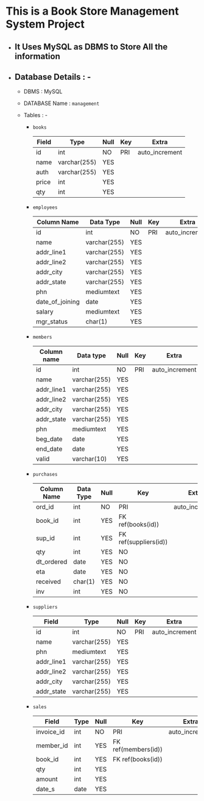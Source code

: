 # This is a Book Store Management System Project

* ## It Uses MySQL as DBMS to Store All the information

* ## Database Details : -

    * DBMS : MySQL

    * DATABASE Name : `management`

    * Tables : -

        * `books`

            | Field | Type         | Null | Key | Extra          |
            |-------|--------------|------|-----|----------------|
            | id    | int          | NO   | PRI | auto_increment |
            | name  | varchar(255) | YES  |     |                |
            | auth  | varchar(255) | YES  |     |                |
            | price | int          | YES  |     |                |
            | qty   | int          | YES  |     |                |

        * `employees`

            | Column Name     | Data Type   | Null        | Key  | Extra          |
            | --------------- | ------------| ----------  | ---- | -------------- |
            | id              | int         | NO          | PRI  | auto_increment |
            | name            | varchar(255)| YES         |      |                |
            | addr_line1      | varchar(255)| YES         |      |                |
            | addr_line2      | varchar(255)| YES         |      |                |
            | addr_city       | varchar(255)| YES         |      |                |
            | addr_state      | varchar(255)| YES         |      |                |
            | phn             | mediumtext  | YES         |      |                |
            | date_of_joining | date        | YES         |      |                |
            | salary          | mediumtext  | YES         |      |                |
            | mgr_status      | char(1)     | YES         |      |                |

        * `members`

            | Column name | Data type    | Null     | Key       | Extra          |
            |-------------|--------------|----------|-----------|----------------|
            | id          | int          | NO       | PRI       | auto_increment |
            | name        | varchar(255) | YES      |           |                |
            | addr_line1  | varchar(255) | YES      |           |                |
            | addr_line2  | varchar(255) | YES      |           |                |
            | addr_city   | varchar(255) | YES      |           |                |
            | addr_state  | varchar(255) | YES      |           |                |
            | phn         | mediumtext   | YES      |           |                |
            | beg_date    | date         | YES      |           |                |
            | end_date    | date         | YES      |           |                |
            | valid       | varchar(10)  | YES      |           |                |

        * `purchases`

            | Column Name | Data Type | Null       |  Key                  | Extra          |
            | ----------- | --------- | ---------- | --------------------- | -------------- |
            | ord_id      | int       | NO         | PRI                   | auto_increment |
            | book_id     | int       | YES        | FK ref(books(id))     |                |
            | sup_id      | int       | YES        | FK ref(suppliers(id)) |                |
            | qty         | int       | YES        | NO                    |                |
            | dt_ordered  | date      | YES        | NO                    |                |
            | eta         | date      | YES        | NO                    |                |
            | received    | char(1)   | YES        | NO                    |                |
            | inv         | int       | YES        | NO                    |                |

        * `suppliers`

            | Field        | Type         | Null | Key | Extra          |
            |--------------|--------------|------|-----|----------------|
            | id           | int          | NO   | PRI | auto_increment |
            | name         | varchar(255) | YES  |     |                |
            | phn          | mediumtext   | YES  |     |                |
            | addr_line1   | varchar(255) | YES  |     |                |
            | addr_line2   | varchar(255) | YES  |     |                |
            | addr_city    | varchar(255) | YES  |     |                |
            | addr_state   | varchar(255) | YES  |     |                |

        * `sales`

            | Field       | Type        | Null | Key                 | Extra          |
            |-------------|-------------|------|-------------------- |----------------|
            | invoice_id  | int         | NO   | PRI                 | auto_increment |
            | member_id   | int         | YES  | FK ref(members(id)) |                |
            | book_id     | int         | YES  | FK ref(books(id))   |                |
            | qty         | int         | YES  |                     |                |
            | amount      | int         | YES  |                     |                |
            | date_s      | date        | YES  |                     |                |

